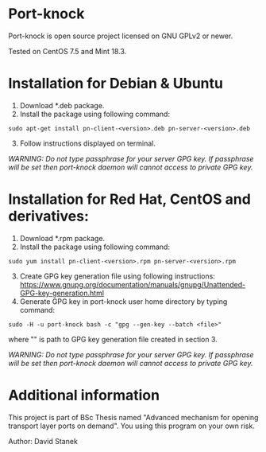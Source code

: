 # Port-knock
Port-knock is open source project licensed on GNU GPLv2 or newer. <br />

Tested on CentOS 7.5 and Mint 18.3.

# Installation for Debian & Ubuntu
1. Download *.deb package.
2. Install the package using following command:
```
sudo apt-get install pn-client-<version>.deb pn-server-<version>.deb
```
3. Follow instructions displayed on terminal.

*WARNING:
Do not type passphrase for your server GPG key. If passphrase will be set then port-knock daemon
will cannot access to private GPG key.*

# Installation for Red Hat, CentOS and derivatives:
1. Download *.rpm package.
2. Install the package using following command:
```
sudo yum install pn-client-<version>.rpm pn-server-<version>.rpm
```
3. Create GPG key generation file using following instructions: https://www.gnupg.org/documentation/manuals/gnupg/Unattended-GPG-key-generation.html
4. Generate GPG key in port-knock user home directory by typing command:
```
sudo -H -u port-knock bash -c "gpg --gen-key --batch <file>"
```
where "<file>" is path to GPG key generation file created in section 3.

*WARNING:
Do not type passphrase for your server GPG key. If passphrase will be set then port-knock daemon
will cannot access to private GPG key.*

# Additional information
This project is part of BSc Thesis named "Advanced mechanism for opening transport layer ports on demand". You using this program on your own risk.

Author: David Stanek
